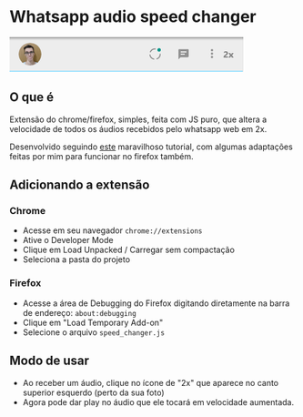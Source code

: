 # Whatsapp audio speed changer

![screenshot](https://github.com/Doc-McCoy/whatsapp-audio-speed-changer/blob/master/screenshots/001.PNG)

## O que é

Extensão do chrome/firefox, simples, feita com JS puro, que altera a velocidade de todos os áudios recebidos pelo whatsapp web em 2x.

Desenvolvido seguindo [este](https://www.youtube.com/watch?v=j0Ih1xVyKbY) maravilhoso tutorial, com algumas adaptações feitas por mim para funcionar no firefox também.

## Adicionando a extensão

### Chrome

- Acesse em seu navegador `chrome://extensions`
- Ative o Developer Mode
- Clique em Load Unpacked / Carregar sem compactação
- Seleciona a pasta do projeto

### Firefox

- Acesse a área de Debugging do Firefox digitando diretamente na barra de endereço: `about:debugging`
- Clique em "Load Temporary Add-on"
- Selecione o arquivo `speed_changer.js`

## Modo de usar

- Ao receber um áudio, clique no ícone de "2x" que aparece no canto superior esquerdo (perto da sua foto)
- Agora pode dar play no áudio que ele tocará em velocidade aumentada.
